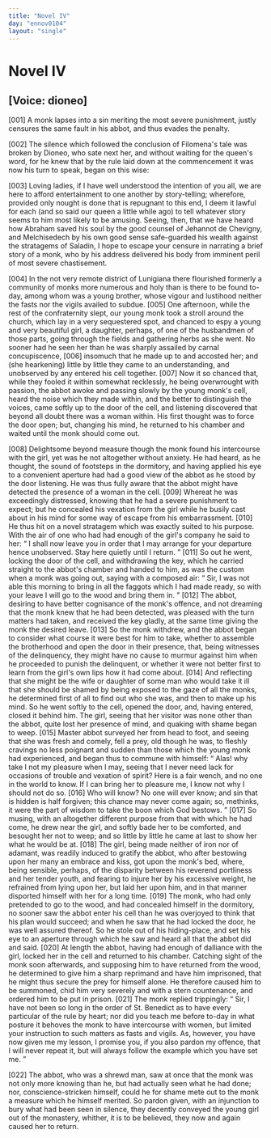 ```yaml
---
title: "Novel IV"
day: "ennov0104"
layout: "single"
---
```

<div id="nov0104" type="novella" who="dioneo">
 <h1>
  Novel IV
 </h1>
 <p>
  <h2>
   [Voice: dioneo]
  </h2>
 </p>
 <argument>
  <p>
   <a name="p01040001">
    [001]
   </a>
   A monk lapses into a sin meriting the most severe punishment,
 justly censures the same fault in his abbot, and
 thus evades the penalty.
  </p>
 </argument>
 <div3 type="commentary" who="author">
  <p>
   <a name="p01040002">
    [002]
   </a>
   The
   silence which followed the conclusion of Filomena's tale
 was broken by Dioneo, who sate next her, and without waiting for
 the queen's word, for he knew that by the rule laid down at the
 commencement it was now his turn to speak, began on this wise:
  </p>
 </div3>
 <div3 type="commentary" who="dioneo">
  <p>
   <a name="p01040003">
    [003]
   </a>
   Loving ladies, if I have well understood the intention of you all, we
 are here to afford entertainment to one another by story-telling;
 wherefore, provided only nought is done that is repugnant to this
 end, I deem it lawful for each (and so said our queen a little while
 ago) to tell whatever story seems to him most likely to be amusing.
 Seeing, then, that we have heard how Abraham saved his soul by the
 good counsel of Jehannot de Chevigny, and Melchisedech by his own
 good sense safe-guarded his wealth against the stratagems of Saladin,
 I hope to escape your censure in narrating a brief story of a monk,
 who by his address delivered his body from imminent peril of most
 severe chastisement.
  </p>
 </div3>
 <p>
  <a name="p01040004">
   [004]
  </a>
  In the not very remote district of Lunigiana there flourished
 formerly a community of monks more numerous and holy than is
 there to be found to-day, among whom was a young brother, whose
 vigour and lustihood neither the fasts nor the vigils availed to subdue.
  <a name="p01040005">
   [005]
  </a>
  One afternoon, while the rest of the confraternity slept, our young
 monk took a stroll around the church, which lay in a very sequestered
 spot, and chanced to espy a young and very beautiful girl, a
 daughter, perhaps, of one of the husbandmen of those parts, going
 through the fields and gathering herbs as she went. No sooner had
  he seen her than he was sharply assailed by carnal concupiscence,
  <a name="p01040006">
   [006]
  </a>
  insomuch that he made up to and accosted her; and (she hearkening)
 little by little they came to an understanding, and unobserved
 by any entered his cell together.
  <a name="p01040007">
   [007]
  </a>
  Now it so chanced that, while
 they fooled it within somewhat recklessly, he being overwrought
 with passion, the abbot awoke and passing slowly by the young
 monk's cell, heard the noise which they made within, and the better
 to distinguish the voices, came softly up to the door of the cell, and
 listening discovered that beyond all doubt there was a woman within.
 His first thought was to force the door open; but, changing his
 mind, he returned to his chamber and waited until the monk should
 come out.
 </p>
 <p>
  <a name="p01040008">
   [008]
  </a>
  Delightsome beyond measure though the monk found his
 intercourse with the girl, yet was he not altogether without anxiety.
 He had heard, as he thought, the sound of footsteps in the dormitory,
 and having applied his eye to a convenient aperture had had a good
 view of the abbot as he stood by the door listening. He was thus
 fully aware that the abbot might have detected the presence of a
 woman in the cell.
  <a name="p01040009">
   [009]
  </a>
  Whereat he was exceedingly distressed, knowing
 that he had a severe punishment to expect; but he concealed his
 vexation from the girl while he busily cast about in his mind for
 some way of escape from his embarrassment.
  <a name="p01040010">
   [010]
  </a>
  He thus hit on a novel
 stratagem which was exactly suited to his purpose. With the air of
 one who had had enough of the girl's company he said to her:
  <q direct="unspecified">
   I
 shall now leave you in order that I may arrange for your departure
 hence unobserved. Stay here quietly until I return.
  </q>
  <a name="p01040011">
   [011]
  </a>
  So out he
 went, locking the door of the cell, and withdrawing the key, which
 he carried straight to the abbot's chamber and handed to him, as was
 the custom when a monk was going out, saying with a composed air:
  <q direct="unspecified">
   Sir, I was not able this morning to bring in all the faggots which I
 had made ready, so with your leave I will go to the wood and bring
 them in.
  </q>
  <a name="p01040012">
   [012]
  </a>
  The abbot, desiring to have better cognisance of the
 monk's offence, and not dreaming that the monk knew that he had
 been detected, was pleased with the turn matters had taken, and
 received the key gladly, at the same time giving the monk the desired
 leave.
  <a name="p01040013">
   [013]
  </a>
  So the monk withdrew, and the abbot began to consider what
 course it were best for him to take, whether to assemble the brotherhood
 and open the door in their presence, that, being witnesses of
  the delinquency, they might have no cause to murmur against him
 when he proceeded to punish the delinquent, or whether it were not
 better first to learn from the girl's own lips how it had come about.
  <a name="p01040014">
   [014]
  </a>
  And reflecting that she might be the wife or daughter of some man
 who would take it ill that she should be shamed by being exposed to
 the gaze of all the monks, he determined first of all to find out who
 she was, and then to make up his mind. So he went softly to the
 cell, opened the door, and, having entered, closed it behind him.
 The girl, seeing that her visitor was none other than the abbot, quite
 lost her presence of mind, and quaking with shame began to weep.
  <a name="p01040015">
   [015]
  </a>
  Master abbot surveyed her from head to foot, and seeing that she
 was fresh and comely, fell a prey, old though he was, to fleshly
 cravings no less poignant and sudden than those which the young
 monk had experienced, and began thus to commune with himself:
  <q direct="unspecified">
   Alas! why take I not my pleasure when I may, seeing that I
 never need lack for occasions of trouble and vexation of spirit? Here
 is a fair wench, and no one in the world to know. If I can bring her
 to pleasure me, I know not why I should not do so.
   <a name="p01040016">
    [016]
   </a>
   Who will
 know? No one will ever know; and sin that is hidden is half
 forgiven; this chance may never come again; so, methinks, it were
 the part of wisdom to take the boon which God bestows.
  </q>
  <a name="p01040017">
   [017]
  </a>
  So
 musing, with an altogether different purpose from that with which
 he had come, he drew near the girl, and softly bade her to be
 comforted, and besought her not to weep; and so little by little he
 came at last to show her what he would be at.
  <a name="p01040018">
   [018]
  </a>
  The girl, being
 made neither of iron nor of adamant, was readily induced to gratify
 the abbot, who after bestowing upon her many an embrace and
 kiss, got upon the monk's bed, where, being sensible, perhaps, of the
 disparity between his reverend portliness and her tender youth, and
 fearing to injure her by his excessive weight, he refrained from lying
 upon her, but laid her upon him, and in that manner disported
 himself with her for a long time.
  <a name="p01040019">
   [019]
  </a>
  The monk, who had only pretended
 to go to the wood, and had concealed himself in the dormitory,
 no sooner saw the abbot enter his cell than he was overjoyed to
 think that his plan would succeed; and when he saw that he had
 locked the door, he was well assured thereof. So he stole out of his
 hiding-place, and set his eye to an aperture through which he saw
 and heard all that the abbot did and said.
  <a name="p01040020">
   [020]
  </a>
  At length the abbot,
  having had enough of dalliance with the girl, locked her in the cell
 and returned to his chamber. Catching sight of the monk soon
 afterwards, and supposing him to have returned from the wood,
 he determined to give him a sharp reprimand and have him
 imprisoned, that he might thus secure the prey for himself alone.
 He therefore caused him to be summoned, chid him very severely and
 with a stern countenance, and ordered him to be put in prison.
  <a name="p01040021">
   [021]
  </a>
  The
 monk replied trippingly:
  <q direct="unspecified">
   Sir, I have not been so long in the order
 of St. Benedict as to have every particular of the rule by heart; nor
 did you teach me before to-day in what posture it behoves the monk
 to have intercourse with women, but limited your instruction to such
 matters as fasts and vigils. As, however, you have now given me
 my lesson, I promise you, if you also pardon my offence, that I will
 never repeat it, but will always follow the example which you have
 set me.
  </q>
 </p>
 <p>
  <a name="p01040022">
   [022]
  </a>
  The abbot, who was a shrewd man, saw at once that the monk
 was not only more knowing than he, but had actually seen what he
 had done; nor, conscience-stricken himself, could he for shame mete
 out to the monk a measure which he himself merited. So pardon
 given, with an injunction to bury what had been seen in silence,
 they decently conveyed the young girl out of the monastery, whither,
 it is to be believed, they now and again caused her to return.
 </p>
</div>